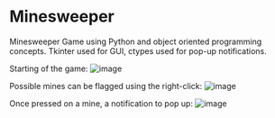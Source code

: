 # Minesweeper
Minesweeper Game using Python and object oriented programming concepts. Tkinter used for GUI, ctypes used for pop-up notifications.

Starting of the game:
![image](https://user-images.githubusercontent.com/67221447/221451233-bf254475-3ac2-4c25-b053-fcdb3f5a2361.png)

Possible mines can be flagged using the right-click:
![image](https://user-images.githubusercontent.com/67221447/221451422-aa168c91-67ba-4346-8b45-2a7ea398cf4d.png)

Once pressed on a mine, a notification to pop up:
![image](https://user-images.githubusercontent.com/67221447/221451581-7d5a732f-d3c4-40e0-ad1f-2dffbdf9cbba.png)

